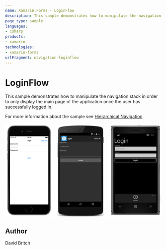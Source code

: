 ```yaml
---
name: Xamarin.Forms - LoginFlow
description: This sample demonstrates how to manipulate the navigation stack in order to only display the main page of the application once the user has...
page_type: sample
languages:
- csharp
products:
- xamarin
technologies:
- xamarin-forms
urlFragment: navigation-loginflow
---
```

# LoginFlow

This sample demonstrates how to manipulate the navigation stack in order to only display the main page of the application once the user has successfully logged in.

For more information about the sample see [Hierarchical Navigation](http://developer.xamarin.com/guides/cross-platform/xamarin-forms/user-interface/navigation/hierarchical/).

![LoginFlow application screenshot](Screenshots/01All.png "LoginFlow application screenshot")

## Author

David Britch
